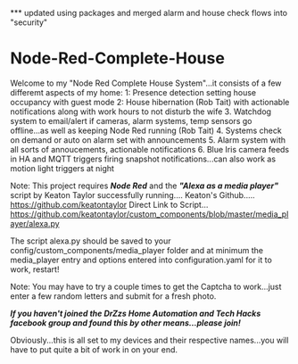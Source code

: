 *** updated using packages and merged alarm and house check flows into "security"

# Node-Red-Complete-House

Welcome to my "Node Red Complete House System"...it consists of a few differemt aspects of my home:
1: Presence detection setting house occupancy with guest mode
2: House hibernation (Rob Tait) with actionable notifications along with work hours to not disturb the wife
3. Watchdog system to email/alert if cameras, alarm systems, temp sensors go offline...as well as keeping Node Red running (Rob Tait)
4. Systems check on demand or auto on alarm set with announcements
5. Alarm system with all sorts of annoucements, actionable notifications
6. Blue Iris camera feeds in HA and MQTT triggers firing snapshot notifications...can also work as motion light triggers at night

Note:
This project requires ***Node Red*** and the ***"Alexa as a media player"*** script by Keaton Taylor successfully running....
Keaton's Github..... https://github.com/keatontaylor
Direct Link to Script... https://github.com/keatontaylor/custom_components/blob/master/media_player/alexa.py

The script alexa.py should be saved to your config/custom_components/media_player folder
and at minimum the media_player entry and options entered into configuration.yaml for it to work, restart!

Note: You may have to try a couple times to get the Captcha to work...just enter a few random letters and submit for a fresh photo.

***If you haven't joined the DrZzs Home Automation and Tech Hacks facebook group and found this by other means...please join!***

Obviously...this is all set to my devices and their respective names...you will have to put quite a bit of work in on your end.
